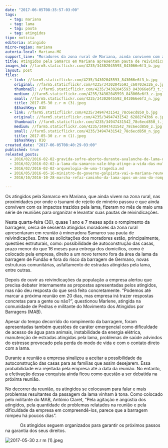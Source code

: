 ```yaml
---
date: "2017-06-05T08:35:57-03:00"
tags:
  - tag: mariana
  - tag: lama
  - tag: pauta
  - tag: atingidos
tipo: noticia
editoria: atingido
micro-regiao: mariana
autoria-local: Mariana-MG
support_line: "Moradores da zona rural de Mariana, ainda convivem com a lama e os problemas remetem aos atingidos angústia do período do rompimento da barragem "
title: Atingidos pela Samarco em Mariana apresentam pauta de reivindicações para mineradora
images_hd: //farm5.staticflickr.com/4235/34302045593_843066e6f3_b.jpg
layout: post
files:
  - link: //farm5.staticflickr.com/4235/34302045593_843066e6f3_b.jpg
    original: //farm5.staticflickr.com/4235/34302045593_c60703e326_o.jpg
    thumbnail: //farm5.staticflickr.com/4235/34302045593_843066e6f3_t.jpg
    medium: //farm5.staticflickr.com/4235/34302045593_843066e6f3_z.jpg
    small: //farm5.staticflickr.com/4235/34302045593_843066e6f3_n.jpg
    title: 2017-05-30 z.r m (3).jpeg
    $$hashKey: 01N
  - link: //farm5.staticflickr.com/4235/34947431542_78c6ecd850_b.jpg
    original: //farm5.staticflickr.com/4235/34947431542_62882f43b6_o.jpg
    thumbnail: //farm5.staticflickr.com/4235/34947431542_78c6ecd850_t.jpg
    medium: //farm5.staticflickr.com/4235/34947431542_78c6ecd850_z.jpg
    small: //farm5.staticflickr.com/4235/34947431542_78c6ecd850_n.jpg
    title: 2017-05-30 z.r m (1).jpeg
    $$hashKey: 01Q
created_date: "2017-06-05T08:40:29-03:00"
published: true
releated_posts:
  - 2016/02/2016-02-02-gravida-sofre-aborto-durante-avalanche-de-lama-da-samarco.md
  - 2016/02/2016-02-02-a-lama-da-samarco-vale-bhp-atinge-a-vida-das-mulheres.md
  - 2016/02/2016-02-02-arqueologia-de-uma-tragedia.md
  - 2016/05/2016-05-16-ministro-do-governo-golpista-vai-a-mariana-reune-se-com-a-prefeitura-e-ignora-atingidos.md
  - 2016/10/2016-10-28-marcha-refaz-caminho-da-lama-apos-um-ano-do-rompimento-de-fundao.md

---
```

<p>Os atingidos pela Samarco em Mariana, que ainda vivem na zona rural, nas proximidades por onde o tsunami de rejeito de min&eacute;rio passou e que ainda convivem com os impactos trazidos pela lama, fizeram no m&ecirc;s de maio uma s&eacute;rie de reuni&otilde;es para organizar e levantar suas pautas de reivindica&ccedil;&otilde;es.</p>

<p>Nesta quarta-feira (30), quase 1 ano e 7 meses ap&oacute;s o rompimento da barragem, cerca de sessenta atingidos moradores da zona rural apresentaram em reuni&atilde;o &agrave; mineradora Samarco sua pauta de reivindica&ccedil;&otilde;es. Entre as solicita&ccedil;&otilde;es dos moradores est&atilde;o, principalmente, quest&otilde;es estruturais, como: possibilidade de autoconstru&ccedil;&atilde;o das casas, prazo menor do que 16 meses para entrega dos domic&iacute;lios, como &eacute; colocado pela empresa, direito a um novo terreno fora da &aacute;rea da lama da barragem de Fund&atilde;o e fora do risco da barragem de Germano, novas estruturas comunit&aacute;rias, asfaltamento de estradas atingidas pela lama, entre outras.</p>

<p>Depois de ouvir as reivindica&ccedil;&otilde;es da popula&ccedil;&atilde;o a empresa alertou que precisa debater internamente as propostas apresentadas pelos atingidos, mas n&atilde;o deu resposta do que ser&aacute; feito concretamente. &ldquo;Podemos at&eacute; marcar a pr&oacute;xima reuni&atilde;o em 20 dias, mas empresa ir&aacute; trazer respostas concretas para a gente ou n&atilde;o?&rdquo;, questionou Marlene, atingida na comunidade de Pedras e militante do Movimento dos Atingidos por Barragens (MAB).</p>

<p>Apesar do tempo decorrido do rompimento da barragem, foram apresentadas tamb&eacute;m quest&otilde;es de car&aacute;ter emergencial como dificuldade de acesso de &aacute;gua para animais, instabilidade da energia el&eacute;trica, manuten&ccedil;&atilde;o de estradas atingidas pela lama, problemas de sa&uacute;de advindos do estresse provocado pela perda do modo de vida e com o contato direto com a lama.</p>

<p>Durante a reuni&atilde;o a empresa sinalizou a aceitar a possibilidade da autoconstru&ccedil;&atilde;o das casas para as fam&iacute;lias que assim desejarem. Essa probabilidade era rejeitada pela empresa at&eacute; a data da reuni&atilde;o. No entanto, a efetiva&ccedil;&atilde;o dessa conquista ainda ficou como quest&atilde;o a ser debatida na pr&oacute;xima reuni&atilde;o.</p>

<p>No decorrer da reuni&atilde;o, os atingidos se colocavam para falar e mais problemas resultantes da passagem da lama vinham &agrave; tona. Como colocado pelo militante do MAB, Ant&ocirc;nio Claret, &ldquo;Pela agita&ccedil;&atilde;o e ang&uacute;stia dos atingidos, pela quantidade de problemas relatados na reuni&atilde;o e pela dificuldade da empresa em compreend&ecirc;-los, parece que a barragem rompeu h&aacute; poucos dias&rdquo;.</p>

<p>&nbsp;&nbsp;&nbsp;&nbsp;&nbsp;&nbsp;&nbsp;&nbsp;&nbsp;&nbsp;&nbsp; Os atingidos seguem organizados para garantir os pr&oacute;ximos passos na garantia dos seus direitos.&nbsp;</p>

<p><img alt="2017-05-30 z.r m (1).jpeg" src="//farm5.staticflickr.com/4235/34947431542_78c6ecd850_b.jpg" /></p>
